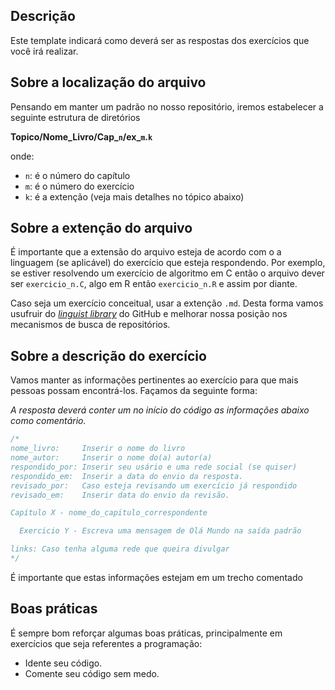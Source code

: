 ## Descrição

Este template indicará como deverá ser as respostas dos exercícios que você irá realizar.

## Sobre a localização do arquivo

Pensando em manter um padrão no nosso repositório, iremos estabelecer a seguinte estrutura de diretórios

**Topico/Nome_Livro/Cap_`n`/ex_`m`.`k`**

onde:

* `n`: é o número do capítulo
* `m`: é o número do exercício
* `k`: é a extenção (veja mais detalhes no tópico abaixo)

## Sobre a extenção do arquivo

É importante que a extensão do arquivo esteja de acordo com o a linguagem (se aplicável) do exercício que esteja respondendo. Por exemplo, se estiver resolvendo um exercício de algoritmo em C então o arquivo dever ser `exercicio_n.C`, algo em R então `exercicio_n.R` e assim por diante.

Caso seja um exercício conceitual, usar a extenção `.md`. Desta forma vamos usufruir do *[linguist library](https://help.github.com/en/articles/about-repository-languages)* do GitHub e melhorar nossa posição nos mecanismos de busca de repositórios.

## Sobre a descrição do exercício

Vamos manter as informações pertinentes ao exercício para que mais pessoas possam encontrá-los. Façamos da seguinte forma:

*A resposta deverá conter um no início do código as informações abaixo como comentário.*

```c
/*
nome_livro:     Inserir o nome do livro
nome_autor:     Inserir o nome do(a) autor(a)
respondido_por: Inserir seu usário e uma rede social (se quiser)
respondido_em:  Inserir a data do envio da resposta.
revisado_por:   Caso esteja revisando um exercício já respondido
revisado_em:    Inserir data do envio da revisão.

Capítulo X - nome_do_capitulo_correspondente

  Exercicio Y - Escreva uma mensagem de Olá Mundo na saída padrão

links: Caso tenha alguma rede que queira divulgar
*/
```
É importante que estas informações estejam em um trecho comentado

## Boas práticas

É sempre bom reforçar algumas boas práticas, principalmente em exercícios que seja referentes a programação:

* Idente seu código.
* Comente seu código sem medo.
